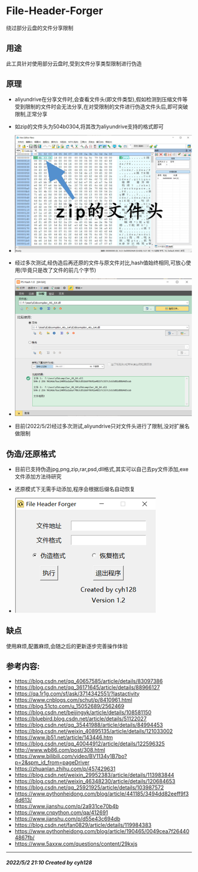 # File-Header-Forger
绕过部分云盘的文件分享限制
## 用途
此工具针对使用部分云盘时,受到文件分享类型限制进行伪造
## 原理
- aliyundrive在分享文件时,会查看文件头(即文件类型),假如检测到压缩文件等受到限制的文件时会无法分享,在对受限制的文件进行伪造文件头后,即可突破限制,正常分享
- 如zip的文件头为504b0304,将其改为aliyundrive支持的格式即可

- ![image](1.jpg)

- 经过多次测试,经伪造后再还原的文件与原文件对比,hash值始终相同,可放心使用(毕竟只是改了文件的前几个字节)

- ![image](2.png)

- 目前(2022/5/2)经过多次测试,aliyundrive只对文件头进行了限制,没对扩展名做限制
## 伪造/还原格式
- 目前已支持伪造jpg,png,zip,rar,psd,dll格式,其实可以自己去py文件添加,exe文件添加方法待研究
- 还原模式下无需手动添加,程序会根据后缀名自动恢复
 
- ![image](3.png)

## 缺点
使用麻烦,配置麻烦,会随之后的更新逐步完善操作体验
## 参考内容:
- https://blog.csdn.net/qq_40657585/article/details/83097386
- https://blog.csdn.net/qq_36171645/article/details/88966127
- https://qa.1r1g.com/sf/ask/3714342551/?lastactivity
- https://www.cnblogs.com/schut/p/8410961.html
- https://blog.51cto.com/u_15052689/2562469
- https://blog.csdn.net/beijingyk/article/details/108581150
- https://bluebird.blog.csdn.net/article/details/51122027
- https://blog.csdn.net/qq_35441988/article/details/84994453
- https://blog.csdn.net/weixin_40895135/article/details/121033002
- https://www.jb51.net/article/143446.htm
- https://blog.csdn.net/qq_40044912/article/details/122596325
- http://www.wb86.com/post/308.html
- https://www.bilibili.com/video/BV1134y1B7bo?p=2&spm_id_from=pageDriver
- https://zhuanlan.zhihu.com/p/457429631
- https://blog.csdn.net/weixin_29952383/article/details/113983844
- https://blog.csdn.net/weixin_46348230/article/details/120684653
- https://blog.csdn.net/qq_25921925/article/details/103987572
- https://www.pythonheidong.com/blog/article/441185/3494dd82eeff9f34d613/
- https://www.jianshu.com/p/2a931ce70b4b
- https://www.cnpython.com/qa/412691
- https://www.jianshu.com/p/d55e43c694db
- https://blog.csdn.net/fan0829/article/details/119984383
- https://www.pythonheidong.com/blog/article/190465/0049cea7f264404867fb/
- https://www.5axxw.com/questions/content/29kxjs
---
##### 2022/5/2 21:10 Created by cyh128


